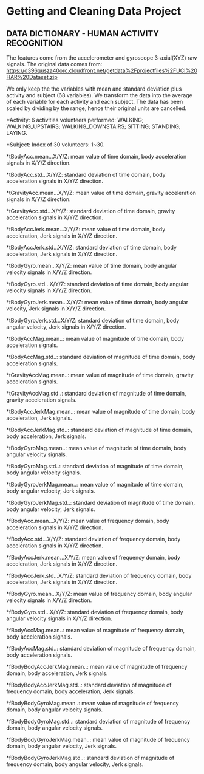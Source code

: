 **Getting and Cleaning Data Project**
=========================================================

DATA DICTIONARY - HUMAN ACTIVITY RECOGNITION
---------------------------------------------------------

The features come from the accelerometer and gyroscope 3-axial(XYZ) raw signals.
The original data comes from:
https://d396qusza40orc.cloudfront.net/getdata%2Fprojectfiles%2FUCI%20HAR%20Dataset.zip 

We only keep the the variables with mean and standard deviation plus activity and subject (68 variables).
We transform the data into the average of each variable for each activity and each subject.
The data has been scaled by dividing by the range, hence their original units are cancelled.

*Activity:
 6 activities volunteers performed: WALKING; WALKING_UPSTAIRS; WALKING_DOWNSTAIRS; SITTING; STANDING; LAYING.

*Subject:
 Index of 30 volunteers: 1~30.
                   
*tBodyAcc.mean...X/Y/Z: 
 mean value of time domain, body acceleration signals in X/Y/Z direction.

*tBodyAcc.std...X/Y/Z: 
 standard deviation of time domain, body acceleration signals in X/Y/Z direction.

*tGravityAcc.mean...X/Y/Z: 
 mean value of time domain, gravity acceleration signals in X/Y/Z direction.

*tGravityAcc.std...X/Y/Z: 
 standard deviation of time domain, gravity acceleration signals in X/Y/Z direction.

*tBodyAccJerk.mean...X/Y/Z: 
 mean value of time domain, body acceleration, Jerk signals in X/Y/Z direction.

*tBodyAccJerk.std...X/Y/Z: 
 standard deviation of time domain, body acceleration, Jerk signals in X/Y/Z direction.

*tBodyGyro.mean...X/Y/Z: 
 mean value of time domain, body angular velocity signals in X/Y/Z direction.

*tBodyGyro.std...X/Y/Z: 
 standard deviation of time domain, body angular velocity signals in X/Y/Z direction.

*tBodyGyroJerk.mean...X/Y/Z:
 mean value of time domain, body angular velocity, Jerk signals in X/Y/Z direction.

*tBodyGyroJerk.std...X/Y/Z:
 standard deviation of time domain, body angular velocity, Jerk signals in X/Y/Z direction.

*tBodyAccMag.mean..:
 mean value of magnitude of time domain, body acceleration signals.

*tBodyAccMag.std..:
 standard deviation of magnitude of time domain, body acceleration signals.

*tGravityAccMag.mean..:
 mean value of magnitude of time domain, gravity acceleration signals.

*tGravityAccMag.std..:
 standard deviation of magnitude of time domain, gravity acceleration signals.

*tBodyAccJerkMag.mean..:
 mean value of magnitude of time domain, body acceleration, Jerk signals.

*tBodyAccJerkMag.std..:
 standard deviation of magnitude of time domain, body acceleration, Jerk signals.

*tBodyGyroMag.mean..:
 mean value of magnitude of time domain, body angular velocity signals.

*tBodyGyroMag.std..:
 standard deviation of magnitude of time domain, body angular velocity signals.

*tBodyGyroJerkMag.mean..:
 mean value of magnitude of time domain, body angular velocity, Jerk signals.

*tBodyGyroJerkMag.std..:
 standard deviation of magnitude of time domain, body angular velocity, Jerk signals.

*fBodyAcc.mean...X/Y/Z: 
 mean value of frequency domain, body acceleration signals in X/Y/Z direction.

*fBodyAcc.std...X/Y/Z: 
 standard deviation of frequency domain, body acceleration signals in X/Y/Z direction.

*fBodyAccJerk.mean...X/Y/Z: 
 mean value of frequency domain, body acceleration, Jerk signals in X/Y/Z direction.

*fBodyAccJerk.std...X/Y/Z: 
 standard deviation of frequency domain, body acceleration, Jerk signals in X/Y/Z direction.

*fBodyGyro.mean...X/Y/Z:
 mean value of frequency domain, body angular velocity signals in X/Y/Z direction.

*fBodyGyro.std...X/Y/Z:
 standard deviation of frequency domain, body angular velocity signals in X/Y/Z direction.

*fBodyAccMag.mean..:
 mean value of magnitude of frequency domain, body acceleration signals.

*fBodyAccMag.std..:
 standard deviation of magnitude of frequency domain, body acceleration signals.

*fBodyBodyAccJerkMag.mean..:
 mean value of magnitude of frequency domain, body acceleration, Jerk signals.

*fBodyBodyAccJerkMag.std..:
 standard deviation of magnitude of frequency domain, body acceleration, Jerk signals.

*fBodyBodyGyroMag.mean..:
 mean value of magnitude of frequency domain, body angular velocity signals.

*fBodyBodyGyroMag.std..:
 standard deviation of magnitude of frequency domain, body angular velocity signals.

*fBodyBodyGyroJerkMag.mean..:
 mean value of magnitude of frequency domain, body angular velocity, Jerk signals.

*fBodyBodyGyroJerkMag.std..:
 standard deviation of magnitude of frequency domain, body angular velocity, Jerk signals.



